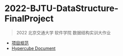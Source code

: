 # 2022-BJTU-DataStructure-FinalProject
> 2022 北京交通大学 软件学院 数据结构实训大作业

* [项目规范](./document/项目规范.md)
* [Hypercube Document](./code/hypercube/README.md)